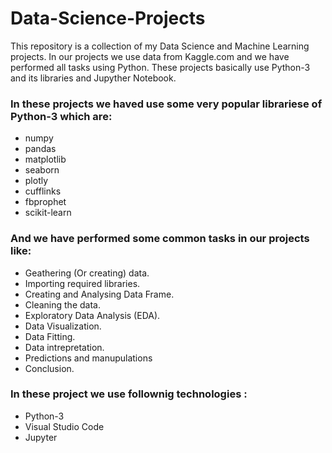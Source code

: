 # Data-Science-Projects

This repository is a collection of my Data Science and Machine Learning projects. In our projects we use data from Kaggle.com and we have performed all tasks using Python.
These projects basically use Python-3 and its libraries and Jupyther Notebook.

### In these projects we haved use some very popular librariese of Python-3 which are:
- numpy
- pandas
- matplotlib
- seaborn
- plotly
- cufflinks
- fbprophet
- scikit-learn

### And we have performed some common tasks in our projects like:
- Geathering (Or creating)  data.
- Importing required libraries.
- Creating and Analysing Data Frame.
- Cleaning the data.
- Exploratory Data Analysis (EDA).
- Data Visualization.
- Data Fitting.
- Data intrepretation.
- Predictions and manupulations
- Conclusion.

### In these project we use follownig technologies :
- Python-3
- Visual Studio Code
- Jupyter
